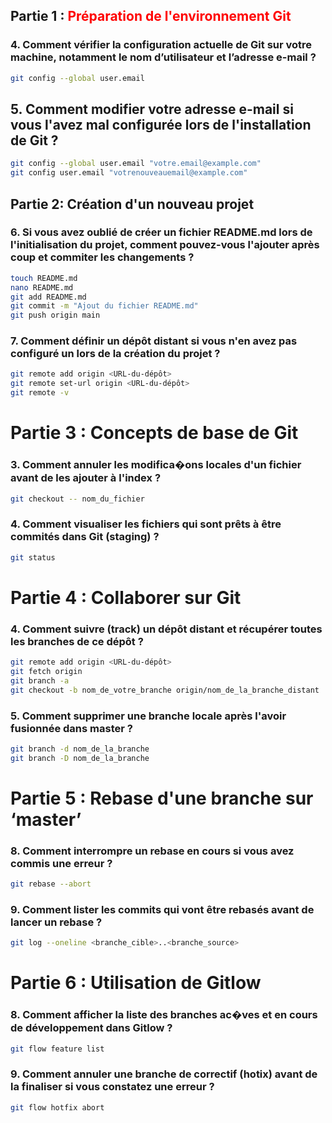 ## Partie 1 : <span style="color: red;">Préparation de l'environnement Git</span>
### 4. Comment vérifier la configuration actuelle de Git sur votre machine, notamment le nom d’utilisateur et l’adresse e-mail ?

```bash
git config --global user.email
```
## 5. Comment modifier votre adresse e-mail si vous l'avez mal configurée lors de l'installation de Git ?

```bash
git config --global user.email "votre.email@example.com"
git config user.email "votrenouveauemail@example.com"
```
## Partie 2: Création d'un nouveau projet
### 6. Si vous avez oublié de créer un fichier README.md lors de l'initialisation du projet, comment pouvez-vous l'ajouter après coup et commiter les changements ?

```bash
touch README.md
nano README.md  
git add README.md
git commit -m "Ajout du fichier README.md"
git push origin main
```

### 7. Comment définir un dépôt distant si vous n'en avez pas configuré un lors de la création du projet ?
```bash
git remote add origin <URL-du-dépôt>
git remote set-url origin <URL-du-dépôt>
git remote -v
```

# Partie 3 : Concepts de base de Git
### 3. Comment annuler les modifica�ons locales d'un fichier avant de les ajouter à l'index ?
```bash
git checkout -- nom_du_fichier
```
### 4. Comment visualiser les fichiers qui sont prêts à être commités dans Git (staging) ?
```bash
git status
```

# Partie 4 : Collaborer sur Git
### 4. Comment suivre (track) un dépôt distant et récupérer toutes les branches de ce dépôt ?
```bash
git remote add origin <URL-du-dépôt>
git fetch origin
git branch -a
git checkout -b nom_de_votre_branche origin/nom_de_la_branche_distant
```

### 5. Comment supprimer une branche locale après l'avoir fusionnée dans master ?
```bash
git branch -d nom_de_la_branche
git branch -D nom_de_la_branche
```

# Partie 5 : Rebase d'une branche sur ‘master’

### 8. Comment interrompre un rebase en cours si vous avez commis une erreur ?
```bash
git rebase --abort
```
### 9. Comment lister les commits qui vont être rebasés avant de lancer un rebase ?
```bash
git log --oneline <branche_cible>..<branche_source>
```

# Partie 6 : Utilisation de Gitlow

### 8. Comment afficher la liste des branches ac�ves et en cours de développement dans Gitlow ?
```bash
git flow feature list
```
### 9. Comment annuler une branche de correctif (hotix) avant de la finaliser si vous constatez une erreur ?
```bash
git flow hotfix abort
```
